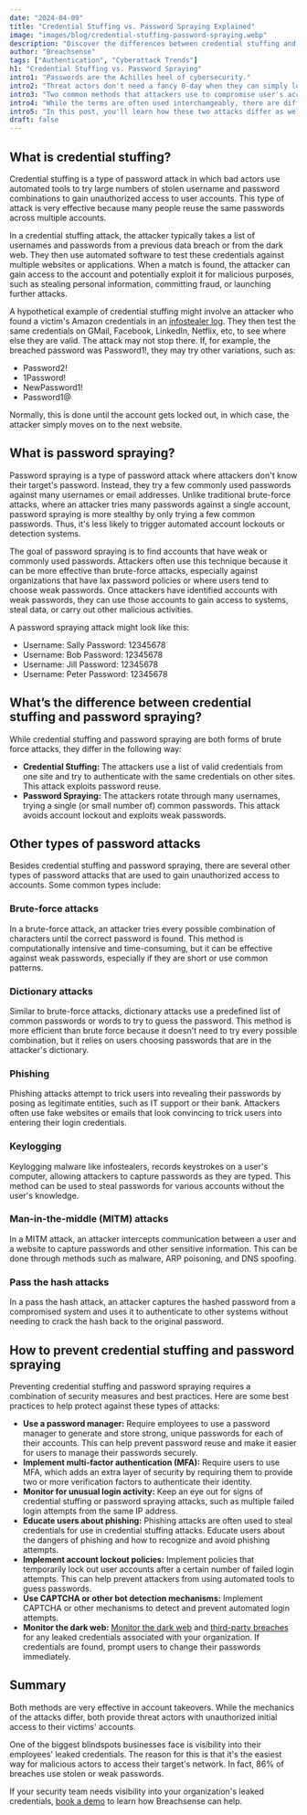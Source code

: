 ```yaml
---
date: "2024-04-09"
title: "Credential Stuffing vs. Password Spraying Explained"
image: "images/blog/credential-stuffing-password-spraying.webp"
description: "Discover the differences between credential stuffing and password spraying. Learn how to protect against credential stuffing and password spraying attacks."
author: "Breachsense"
tags: ["Authentication", "Cyberattack Trends"]
h1: "Credential Stuffing vs. Password Spraying"
intro1: "Passwords are the Achilles heel of cybersecurity."
intro2: "Threat actors don't need a fancy 0-day when they can simply log in instead."
intro3: "Two common methods that attackers use to compromise user's accounts are credential stuffing and password spraying."
intro4: "While the terms are often used interchangeably, there are differences."
intro5: "In this post, you'll learn how these two attacks differ as well as how organizations can defend against them."
draft: false
---
```

## What is credential stuffing?

Credential stuffing is a type of password attack in which bad actors use automated tools to try large numbers of stolen username and password combinations to gain unauthorized access to user accounts. This type of attack is very effective because many people reuse the same passwords across multiple accounts.

In a credential stuffing attack, the attacker typically takes a list of usernames and passwords from a previous data breach or from the dark web. They then use automated software to test these credentials against multiple websites or applications. When a match is found, the attacker can gain access to the account and potentially exploit it for malicious purposes, such as stealing personal information, committing fraud, or launching further attacks.

A hypothetical example of credential stuffing might involve an attacker who found a victim's Amazon credentials in an [infostealer log](https://www.breachsense.com/blog/data-breach-causes/). They then test the same credentials on GMail, Facebook, LinkedIn, Netflix, etc, to see where else they are valid. The attack may not stop there. If, for example, the breached password was Password1!, they may try other variations, such as:

- Password2!
- 1Password!
- NewPassword1!
- Password1@

Normally, this is done until the account gets locked out, in which case, the attacker simply moves on to the next website.

## What is password spraying?

Password spraying is a type of password attack where attackers don't know their target's password. Instead, they try a few commonly used passwords against many usernames or email addresses. Unlike traditional brute-force attacks, where an attacker tries many passwords against a single account, password spraying is more stealthy by only trying a few common passwords. Thus, it's less likely to trigger automated account lockouts or detection systems.

The goal of password spraying is to find accounts that have weak or commonly used passwords. Attackers often use this technique because it can be more effective than brute-force attacks, especially against organizations that have lax password policies or where users tend to choose weak passwords. Once attackers have identified accounts with weak passwords, they can use those accounts to gain access to systems, steal data, or carry out other malicious activities.

A password spraying attack might look like this:

- Username: Sally Password: 12345678
- Username: Bob Password: 12345678
- Username: Jill Password: 12345678
- Username: Peter Password: 12345678

## What’s the difference between credential stuffing and password spraying?

While credential stuffing and password spraying are both forms of brute force attacks, they differ in the following way:

- **Credential Stuffing:** The attackers use a list of valid credentials from one site and try to authenticate with the same credentials on other sites. This attack exploits password reuse.
- **Password Spraying:** The attackers rotate through many usernames, trying a single (or small number of) common passwords. This attack avoids account lockout and exploits weak passwords.

## Other types of password attacks

Besides credential stuffing and password spraying, there are several other types of password attacks that are used to gain unauthorized access to accounts. Some common types include:

### Brute-force attacks

In a brute-force attack, an attacker tries every possible combination of characters until the correct password is found. This method is computationally intensive and time-consuming, but it can be effective against weak passwords, especially if they are short or use common patterns.

### Dictionary attacks

Similar to brute-force attacks, dictionary attacks use a predefined list of common passwords or words to try to guess the password. This method is more efficient than brute force because it doesn't need to try every possible combination, but it relies on users choosing passwords that are in the attacker's dictionary.

### Phishing

Phishing attacks attempt to trick users into revealing their passwords by posing as legitimate entities, such as IT support or their bank. Attackers often use fake websites or emails that look convincing to trick users into entering their login credentials.

### Keylogging

Keylogging malware like infostealers, records keystrokes on a user's computer, allowing attackers to capture passwords as they are typed. This method can be used to steal passwords for various accounts without the user's knowledge.

### Man-in-the-middle (MITM) attacks

In a MITM attack, an attacker intercepts communication between a user and a website to capture passwords and other sensitive information. This can be done through methods such as malware, ARP poisoning, and DNS spoofing.

### Pass the hash attacks

In a pass the hash attack, an attacker captures the hashed password from a compromised system and uses it to authenticate to other systems without needing to crack the hash back to the original password.

## How to prevent credential stuffing and password spraying

Preventing credential stuffing and password spraying requires a combination of security measures and best practices. Here are some best practices to help protect against these types of attacks:

- **Use a password manager:** Require employees to use a password manager to generate and store strong, unique passwords for each of their accounts. This can help prevent password reuse and make it easier for users to manage their passwords securely.
- **Implement multi-factor authentication (MFA):** Require users to use MFA, which adds an extra layer of security by requiring them to provide two or more verification factors to authenticate their identity.
- **Monitor for unusual login activity:** Keep an eye out for signs of credential stuffing or password spraying attacks, such as multiple failed login attempts from the same IP address.
- **Educate users about phishing:** Phishing attacks are often used to steal credentials for use in credential stuffing attacks. Educate users about the dangers of phishing and how to recognize and avoid phishing attempts.
- **Implement account lockout policies:** Implement policies that temporarily lock out user accounts after a certain number of failed login attempts. This can help prevent attackers from using automated tools to guess passwords.
- **Use CAPTCHA or other bot detection mechanisms:** Implement CAPTCHA or other mechanisms to detect and prevent automated login attempts.
- **Monitor the dark web:** [Monitor the dark web](https://www.breachsense.com/dark-web-monitoring/) and [third-party breaches](https://www.breachsense.com/blog/third-party-data-risk/) for any leaked credentials associated with your organization. If credentials are found, prompt users to change their passwords immediately.

## Summary

Both methods are very effective in account takeovers. While the mechanics of the attacks differ, both provide threat actors with unauthorized initial access to their victims' accounts.

One of the biggest blindspots businesses face is visibility into their employees' leaked credentials. The reason for this is that it's the easiest way for malicious actors to access their target's network. In fact, 86% of breaches use stolen or weak passwords.

If your security team needs visibility into your organization's leaked credentials, [book a demo](https://www.breachsense.com/book-demo/) to learn how Breachsense can help.
